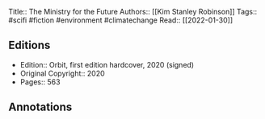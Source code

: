 Title:: The Ministry for the Future
Authors:: [[Kim Stanley Robinson]]
Tags:: #scifi #fiction #environment #climatechange 
Read:: [[2022-01-30]]

## Editions
- Edition:: Orbit, first edition hardcover, 2020 (signed)
- Original Copyright:: 2020
- Pages:: 563

## Annotations
